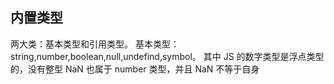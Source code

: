 ## 内置类型
两大类：基本类型和引用类型。
基本类型：string,number,boolean,null,undefind,symbol。
其中 JS 的数字类型是浮点类型的，没有整型
NaN 也属于 number 类型，并且 NaN 不等于自身
